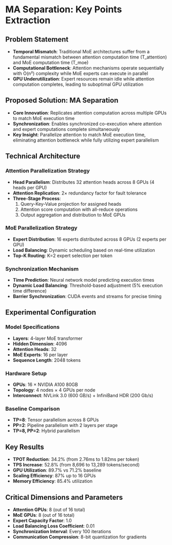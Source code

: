 # MA Separation: Key Points Extraction

## Problem Statement
- **Temporal Mismatch**: Traditional MoE architectures suffer from a fundamental mismatch between attention computation time (T_attention) and MoE computation time (T_moe)
- **Computational Bottleneck**: Attention mechanisms operate sequentially with O(n²) complexity while MoE experts can execute in parallel
- **GPU Underutilization**: Expert resources remain idle while attention computation completes, leading to suboptimal GPU utilization

## Proposed Solution: MA Separation
- **Core Innovation**: Replicates attention computation across multiple GPUs to match MoE execution time
- **Synchronization**: Enables synchronized co-execution where attention and expert computations complete simultaneously
- **Key Insight**: Parallelize attention to match MoE execution time, eliminating attention bottleneck while fully utilizing expert parallelism

## Technical Architecture

### Attention Parallelization Strategy
- **Head Parallelism**: Distributes 32 attention heads across 8 GPUs (4 heads per GPU)
- **Attention Replication**: 2× redundancy factor for fault tolerance
- **Three-Stage Process**:
  1. Query-Key-Value projection for assigned heads
  2. Attention score computation with all-reduce operations
  3. Output aggregation and distribution to MoE GPUs

### MoE Parallelization Strategy
- **Expert Distribution**: 16 experts distributed across 8 GPUs (2 experts per GPU)
- **Load Balancing**: Dynamic scheduling based on real-time utilization
- **Top-K Routing**: K=2 expert selection per token

### Synchronization Mechanism
- **Time Prediction**: Neural network model predicting execution times
- **Dynamic Load Balancing**: Threshold-based adjustment (5% execution time difference)
- **Barrier Synchronization**: CUDA events and streams for precise timing

## Experimental Configuration

### Model Specifications
- **Layers**: 4-layer MoE transformer
- **Hidden Dimension**: 4096
- **Attention Heads**: 32
- **MoE Experts**: 16 per layer
- **Sequence Length**: 2048 tokens

### Hardware Setup
- **GPUs**: 16 × NVIDIA A100 80GB
- **Topology**: 4 nodes × 4 GPUs per node
- **Interconnect**: NVLink 3.0 (600 GB/s) + InfiniBand HDR (200 Gb/s)

### Baseline Comparison
- **TP=8**: Tensor parallelism across 8 GPUs
- **PP=2**: Pipeline parallelism with 2 layers per stage
- **TP=8, PP=2**: Hybrid parallelism

## Key Results
- **TPOT Reduction**: 34.2% (from 2.76ms to 1.82ms per token)
- **TPS Increase**: 52.8% (from 8,696 to 13,289 tokens/second)
- **GPU Utilization**: 89.7% vs 71.2% baseline
- **Scaling Efficiency**: 87% up to 16 GPUs
- **Memory Efficiency**: 85.4% utilization

## Critical Dimensions and Parameters
- **Attention GPUs**: 8 (out of 16 total)
- **MoE GPUs**: 8 (out of 16 total)
- **Expert Capacity Factor**: 1.0
- **Load Balancing Loss Coefficient**: 0.01
- **Synchronization Interval**: Every 100 iterations
- **Communication Compression**: 8-bit quantization for gradients